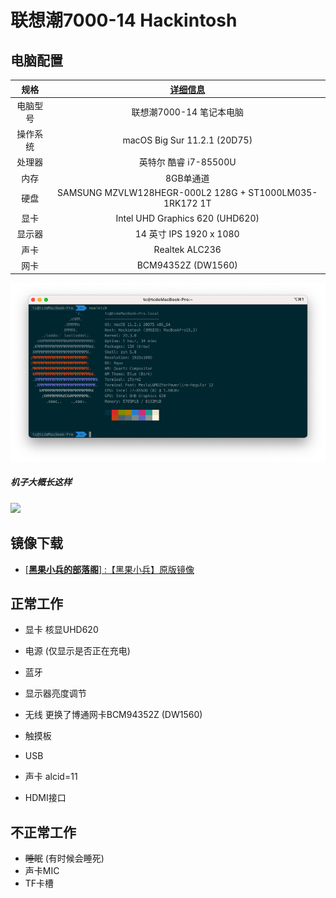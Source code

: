 # 联想潮7000-14 Hackintosh

## 电脑配置
|规格 | [详细信息](https://detail.zol.com.cn/1184/1183053/param.shtml) |
|:-: | :-:|
|电脑型号|联想潮7000-14 笔记本电脑|
|操作系统|macOS Big Sur 11.2.1 (20D75)|
|处理器|英特尔 酷睿 i7-85500U|
|内存|8GB单通道|
|硬盘|SAMSUNG MZVLW128HEGR-000L2 128G + ST1000LM035-1RK172 1T|
|显卡|Intel UHD Graphics 620 (UHD620)|
|显示器|14 英寸 IPS 1920 x 1080|
|声卡|Realtek ALC236|
|网卡|BCM94352Z (DW1560)|

![](./images/system_info.png)

##### 机子大概长这样
<img src="https://2a.zol-img.com.cn/product/182/666/cePnZKG3rRtU.jpg" width="500" />

## 镜像下载
  
  - [[**黑果小兵的部落阁**] :【黑果小兵】原版镜像](https://blog.daliansky.net/categories/下载/镜像/)

## 正常工作
- 显卡 核显UHD620

- 电源 (仅显示是否正在充电)

- 蓝牙

- 显示器亮度调节

- 无线 更换了博通网卡BCM94352Z (DW1560)

- 触摸板

- USB

- 声卡 alcid=11

- HDMI接口

## 不正常工作
- ~~睡眠~~ (有时候会睡死)
- 声卡MIC
- TF卡槽
